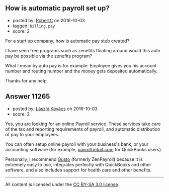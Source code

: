 ## How is automatic payroll set up?

- posted by: [RobertC](https://stackexchange.com/users/6537578/robertc) on 2016-10-03
- tagged: `billing`, `pay`
- score: 2

<p>For a start up company, how is automatic pay stub created?</p>

<p>I have seen free programs such as zenefits floating around would this auto pay be possible via the zenefits program?</p>

<p>What I mean by auto pay is for example:
Employee gives you his account number and routing number and the money gets deposited automatically.</p>

<p>Thanks for any help.</p>



## Answer 11265

- posted by: [László Kovács](https://stackexchange.com/users/9064103/l-szl-kov-cs) on 2016-10-03
- score: 2

<p>Yes, you are looking for an online Payroll service. These services take care of the tax and reporting requirements of payroll, and automatic distribution of pay to your employees. </p>

<p>You can often setup online payroll with your business's bank, or your accounting software (for example, <a href="http://payroll.intuit.com" rel="nofollow">payroll.intuit.com</a> for QuickBooks users).</p>

<p>Personally, I recommend <a href="http://gusto.com" rel="nofollow">Gusto</a> (formerly ZenPayroll) because it is extremely easy to use, integrates perfectly with QuickBooks and other software, and also includes support for health care and other benefits. </p>




---

All content is licensed under the [CC BY-SA 3.0 license](https://creativecommons.org/licenses/by-sa/3.0/).
